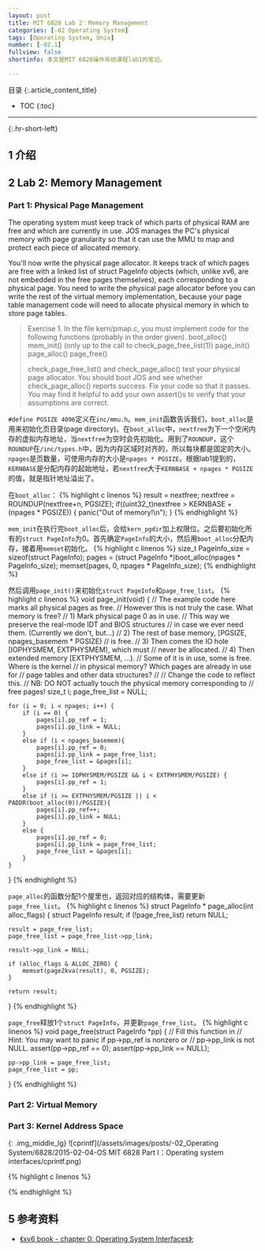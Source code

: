 ```yaml
---
layout: post
title: MIT 6828 Lab 2：Memory Management
categories: [-02 Operating System]
tags: [Operating System, Unix]
number: [-02.1]
fullview: false
shortinfo: 本文是MIT 6828操作系统课程lab1的笔记。

---
```

目录
{:.article_content_title}


* TOC
{:toc}

---
{:.hr-short-left}

## 1  介绍 ##

## 2 Lab 2:  Memory Management ##

### Part 1: Physical Page Management ###

The operating system must keep track of which parts of physical RAM are free and which are currently in use. JOS manages the PC's physical memory with page granularity so that it can use the MMU to map and protect each piece of allocated memory.

You'll now write the physical page allocator. It keeps track of which pages are free with a linked list of struct PageInfo objects (which, unlike xv6, are not embedded in the free pages themselves), each corresponding to a physical page. You need to write the physical page allocator before you can write the rest of the virtual memory implementation, because your page table management code will need to allocate physical memory in which to store page tables.

<blockquote>
Exercise 1. In the file kern/pmap.c, you must implement code for the following functions (probably in the order given).
boot_alloc()
mem_init() (only up to the call to check_page_free_list(1))
page_init()
page_alloc()
page_free()

check_page_free_list() and check_page_alloc() test your physical page allocator. You should boot JOS and see whether check_page_alloc() reports success. Fix your code so that it passes. You may find it helpful to add your own assert()s to verify that your assumptions are correct.
</blockquote>

`#define PGSIZE 4096`定义在`inc/mmu.h`。`mem_init`函数告诉我们，`boot_alloc`是用来初始化页目录(page directory)。在`boot_alloc`中，`nextfree`为下一个空闲内存的虚拟内存地址，当`nextfree`为空时会先初始化。用到了`ROUNDUP`，这个`ROUNDUP`在`/inc/types.h`中，因为内存区域时对齐的，所以每块都是固定的大小。`npages`是页数量，可使用内存的大小是`npages * PGSIZE`，根据lab1提到的，`KERNBASE`是分配内存的起始地址，若`nextfree`大于`KERNBASE + npages * PGSIZE`的值，就是指针地址溢出了。

在`boot_alloc`：
{% highlight c linenos %}
result = nextfree;
nextfree = ROUNDUP(nextfree+n, PGSIZE);
if((uint32_t)nextfree > KERNBASE + (npages * PGSIZE)) {
    panic("Out of memory!\n");
}
{% endhighlight %}

`mem_init`在执行完`boot_alloc`后，会给`kern_pgdir`加上权限位。之后要初始化所有的`struct PageInfo`为0。首先确定`PageInfo`的大小，然后用`boot_alloc`分配内存，接着用`memset`初始化。
{% highlight c linenos %}
size_t PageInfo_size = sizeof(struct PageInfo);
pages = (struct PageInfo *)boot_alloc(npages * PageInfo_size);
memset(pages, 0, npages * PageInfo_size);
{% endhighlight %}

然后调用`page_init()`来初始化`struct PageInfo`和`page_free_list`。
{% highlight c linenos %}
void
page_init(void)
{
    // The example code here marks all physical pages as free.
    // However this is not truly the case.  What memory is free?
    //  1) Mark physical page 0 as in use.
    //     This way we preserve the real-mode IDT and BIOS structures
    //     in case we ever need them.  (Currently we don't, but...)
    //  2) The rest of base memory, [PGSIZE, npages_basemem * PGSIZE)
    //     is free.
    //  3) Then comes the IO hole [IOPHYSMEM, EXTPHYSMEM), which must
    //     never be allocated.
    //  4) Then extended memory [EXTPHYSMEM, ...).
    //     Some of it is in use, some is free. Where is the kernel
    //     in physical memory?  Which pages are already in use for
    //     page tables and other data structures?
    //
    // Change the code to reflect this.
    // NB: DO NOT actually touch the physical memory corresponding to
    // free pages!
    size_t i;
    page_free_list = NULL;

    for (i = 0; i < npages; i++) {
        if (i == 0) {
            pages[i].pp_ref = 1;
            pages[i].pp_link = NULL;
        }
        else if (i < npages_basemem){
            pages[i].pp_ref = 0;
            pages[i].pp_link = page_free_list;
            page_free_list = &pages[i];
        }
        else if (i >= IOPHYSMEM/PGSIZE && i < EXTPHYSMEM/PGSIZE) {
            pages[i].pp_ref = 1;
        }
        else if (i >= EXTPHYSMEM/PGSIZE || i < PADDR(boot_alloc(0))/PGSIZE){
            pages[i].pp_ref++;
            pages[i].pp_link = NULL;
        }
        else {
            pages[i].pp_ref = 0;
            pages[i].pp_link = page_free_list;
            page_free_list = &pages[i];
        }
    }
}
{% endhighlight %}

`page_alloc`的函数分配1个屋里也，返回对应的结构体，需要更新`page_free_list`。
{% highlight c linenos %}
struct PageInfo *
page_alloc(int alloc_flags)
{
    struct PageInfo result;
    if (!page_free_list)
        return NULL;

    result = page_free_list;
    page_free_list = page_free_list->pp_link;

    result->pp_link = NULL;

    if (alloc_flags & ALLOC_ZERO) {
        memset(page2kva(result), 0, PGSIZE);
    }

    return result;
}
{% endhighlight %}

`page_free`释放1个`struct PageInfo`，并更新`page_free_list`。
{% highlight c linenos %}
void
page_free(struct PageInfo *pp)
{
    // Fill this function in
    // Hint: You may want to panic if pp->pp_ref is nonzero or
    // pp->pp_link is not NULL.
    assert(pp->pp_ref == 0);
    assert(pp->pp_link == NULL);

    pp->pp_link = page_free_list;
    page_free_list = pp;
}
{% endhighlight %}


### Part 2: Virtual Memory ###

### Part 3: Kernel Address Space ###



{: .img_middle_lg}
![cprintf](/assets/images/posts/-02_Operating System/6828/2015-02-04-OS MIT 6828 Part I：Operating system interfaces/cprintf.png)

{% highlight c linenos %}

{% endhighlight %}

## 5 参考资料 ##

- [《xv6 book - chapter 0: Operating System Interfaces》](https://ocw.mit.edu/courses/electrical-engineering-and-computer-science/6-828-operating-system-engineering-fall-2012/lecture-notes-and-readings/);





